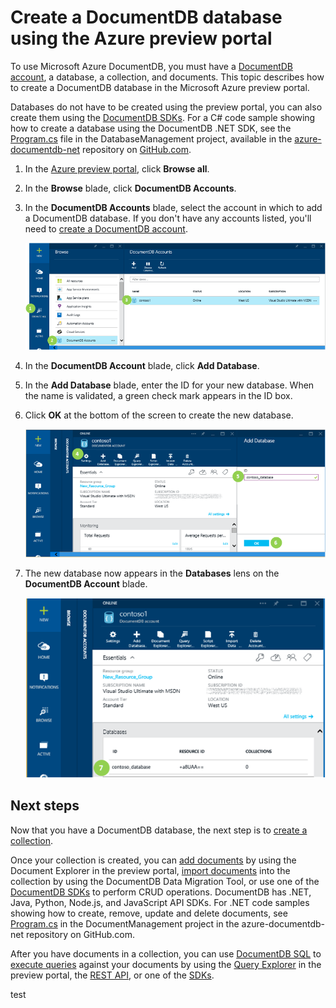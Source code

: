 <properties 
	pageTitle="Create a NoSQL DocumentDB database | Microsoft Azure" 
	description="Learn how to create managed databases using the online service portal for Azure DocumentDB, a NoSQL document database for JSON. Get a free trial today." 
	services="documentdb" 
	authors="mimig1" 
	manager="jhubbard" 
	editor="monicar" 
	documentationCenter=""/>

<tags 
	ms.service="documentdb" 
	ms.workload="data-services" 
	ms.tgt_pltfrm="na" 
	ms.devlang="na" 
	ms.topic="article" 
	ms.date="06/26/2015" 
	ms.author="mimig"/>

# Create a DocumentDB database using the Azure preview portal

To use Microsoft Azure DocumentDB, you must have a [DocumentDB account](documentdb-create-account.md), a database, a collection, and documents.  This topic describes how to create a DocumentDB database in the Microsoft Azure preview portal. 

Databases do not have to be created using the preview portal, you can also create them using the [DocumentDB SDKs](https://msdn.microsoft.com/library/azure/dn781482.aspx). For a C# code sample showing how to create a database using the DocumentDB .NET SDK, see the [Program.cs](https://github.com/Azure/azure-documentdb-net/blob/master/samples/code-samples/DatabaseManagement/Program.cs) file in the DatabaseManagement project, available in the [azure-documentdb-net](https://github.com/Azure/azure-documentdb-net) repository on [GitHub.com](https://github.com). 

1.  In the [Azure preview portal](https://portal.azure.com/), click **Browse all**.

2.  In the **Browse** blade, click **DocumentDB Accounts**.

3.  In the **DocumentDB Accounts** blade, select the account in which to add a DocumentDB database. If you don't have any accounts listed, you'll need to [create a DocumentDB account](documentdb-create-account.md).
    
    ![Screen shot highlighting the Browse button, DocumentDB Accounts on the Browse blade, and a DocumentDB account on the DocumentDB Accounts blade](./media/documentdb-create-database/docdb-database-creation-1-3.png)

4. In the **DocumentDB Account** blade, click **Add Database**.

5. In the **Add Database** blade, enter the ID for your new database. When the name is validated, a green check mark appears in the ID box.

6. Click **OK** at the bottom of the screen to create the new database. 

	![Screen shot highlighting the Add Database button on the DocumentDB Account blade, the ID box on the Add Database blade, and the OK button](./media/documentdb-create-database/docdb-database-creation-4-6.png)

8. The new database now appears in the **Databases** lens on the **DocumentDB Account** blade.
 
	![Screen shot of the new database in the DocumentDB Account blade](./media/documentdb-create-database/docdb-database-creation-7.png)

## Next steps

Now that you have a DocumentDB database, the next step is to [create a collection](documentdb-create-collection.md).

Once your collection is created, you can [add documents](../documentdb-view-json-document-explorer.md) by using the Document Explorer in the preview portal, [import documents](documentdb-import-data.md) into the collection by using the DocumentDB Data Migration Tool, or use one of the [DocumentDB SDKs](https://msdn.microsoft.com/library/azure/dn781482.aspx) to perform CRUD operations. DocumentDB has .NET, Java, Python, Node.js, and JavaScript API SDKs. For .NET code samples showing how to create, remove, update and delete documents, see [Program.cs](https://github.com/Azure/azure-documentdb-net/blob/master/samples/code-samples/DocumentManagement/Program.cs) in the DocumentManagement project in the azure-documentdb-net repository on GitHub.com.  

After you have documents in a collection, you can use [DocumentDB SQL](documentdb-sql-query.md) to [execute queries](documentdb-sql-query.md#executing-queries) against your documents by using the [Query Explorer](documentdb-query-collections-query-explorer.md) in the preview portal, the [REST API](https://msdn.microsoft.com/library/azure/dn781481.aspx), or one of the [SDKs](https://msdn.microsoft.com/library/azure/dn781482.aspx). 

test
